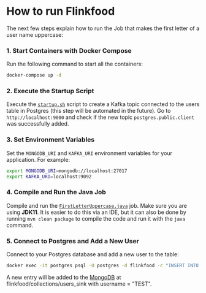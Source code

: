 # How to run Flinkfood

The next few steps explain how to run the Job that makes the first letter of a user name uppercase:

### 1. Start Containers with Docker Compose

Run the following command to start all the containers:

```bash
docker-compose up -d
```

### 2. Execute the Startup Script
Execute the [`startup.sh`](./startup.sh) script to create a Kafka topic connected to the users table in Postgres (this step will be automated in the future). Go to `http://localhost:9000` and check if the new topic `postgres.public.client` was successfully added.

### 3. Set Environment Variables
Set the `MONGODB_URI` and `KAFKA_URI` environment variables for your application. For example:
```bash
export MONGODB_URI=mongodb://localhost:27017
export KAFKA_URI=localhost:9092
```

### 4. Compile and Run the Java Job
Compile and run the [`FirstLetterUppercase.java`](./flinkfood-demo/src/main/java/org/flinkfood/flinkjobs/FirstLetterUppercase.java) job. Make sure you are using **JDK11**. It is easier to do this via an IDE, but it can also be done by running `mvn clean package` to compile the code and run it with the `java` command.

### 5. Connect to Postgres and Add a New User
Connect to your Postgres database and add a new user to the table:
```bash
docker exec -it postgres psql -U postgres -d flinkfood -c "INSERT INTO public.customer (id,username,first_name,last_name,birthdate,email,fiscal_code) VALUES (6, 'test', 'test', 'test', '2021-01-01', 'test', 'test');"
```
A new entry will be added to the [MongoDB](mongodb://localhost:27017) at flinkfood/collections/users_sink
with username = "TEST".